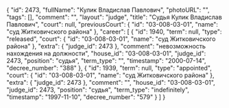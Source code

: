 {
    "id": 2473,
    "fullName": "Кулик Владислав Павлович",
    "photoURL": "",
    "tags": [],
    "comment": "",
    "layout": "judge",
    "title": "Судья Кулик Владислав Павлович",
    "court": null,
    "previousCourt": {
        "id": "03-008-03-01",
        "name": "суд Житковичского района"
    },
    "career": [
        {
            "id": 1940,
            "term": null,
            "type": "released",
            "court": {
                "id": "03-008-03-01",
                "name": "суд Житковичского района"
            },
            "extra": {
                "judge_id": 2473
            },
            "comment": "невозможность нахождения на должности",
            "house_id": "03-008-03-01",
            "judge_id": 2473,
            "position": "судья",
            "term_type": "",
            "timestamp": "2000-07-14",
            "decree_number": "388"
        },
        {
            "id": 1939,
            "term": null,
            "type": "appointed",
            "court": {
                "id": "03-008-03-01",
                "name": "суд Житковичского района"
            },
            "extra": {
                "judge_id": 2473
            },
            "comment": "",
            "house_id": "03-008-03-01",
            "judge_id": 2473,
            "position": "судья",
            "term_type": "indefinitely",
            "timestamp": "1997-11-10",
            "decree_number": "579"
        }
    ]
}